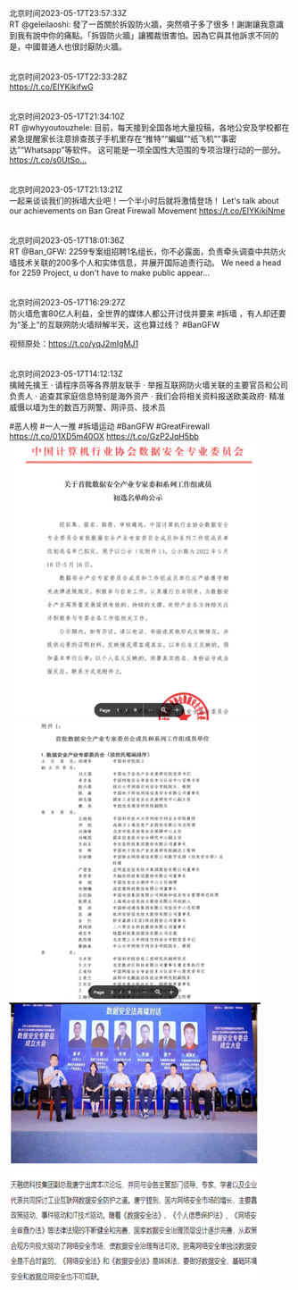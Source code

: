 北京时间2023-05-17T23:57:33Z<br>RT @geleilaoshi: 發了一首關於拆毀防火牆，突然噴子多了很多！謝謝讓我意識到我有說中你的痛點。「拆毀防火牆」讓獨裁很害怕。因為它與其他訴求不同的是，中國普通人也很討厭防火牆。<br><br><br>北京时间2023-05-17T22:33:28Z<br>https://t.co/EIYKikifwG<br><br><br>北京时间2023-05-17T21:34:10Z<br>RT @whyyoutouzhele: 目前，每天接到全国各地大量投稿，各地公安及学校都在紧急提醒家长注意排查孩子手机里存在“推特”“蝙蝠”“纸飞机”“事密达”“Whatsapp”等软件。
这可能是一项全国性大范围的专项治理行动的一部分。 https://t.co/s0UtSo…<br><br><br>北京时间2023-05-17T21:13:21Z<br>一起来谈谈我们的拆墙大业吧！一个半小时后就将激情登场！
Let's talk about our achievements on Ban Great Firewall Movement https://t.co/EIYKikiNme<br><br><br>北京时间2023-05-17T18:01:36Z<br>RT @Ban_GFW: 2259专案组招聘1名组长，你不必露面，负责牵头调查中共防火墙技术关联的200多个人和实体信息，并展开国际追责行动。
We need a head for 2259 Project, u don't have to make public appear…<br><br><br>北京时间2023-05-17T16:29:27Z<br>防火墙危害80亿人利益，全世界的媒体人都公开讨伐并要来 #拆墙 ，有人却还要为“圣上”的互联网防火墙辩解半天，这也算过线？ #BanGFW

视频原处：https://t.co/yqJ2mIgMJ1<br><br><br>北京时间2023-05-17T14:12:13Z<br>擒贼先擒王 · 请程序员等各界朋友联手 · 举报互联网防火墙关联的主要官员和公司负责人 · 追查其家庭信息特别是海外资产 · 我们会将相关资料报送欧美政府· 精准威慑以墙为生的数百万网警、网评员、技术员

#恶人榜   #一人一推 #拆墙运动 #BanGFW #GreatFirewall
https://t.co/01XD5m40OX https://t.co/GzP2JqH5bb<br><img src='/temp/image/2023/u-Month-5/1658717036535754752_0.jpg' width='450' height='500'><img src='/temp/image/2023/u-Month-5/1658717036535754752_1.jpg' width='450' height='500'><img src='/temp/image/2023/u-Month-5/1658717036535754752_2.jpg' width='450' height='500'><br><br>